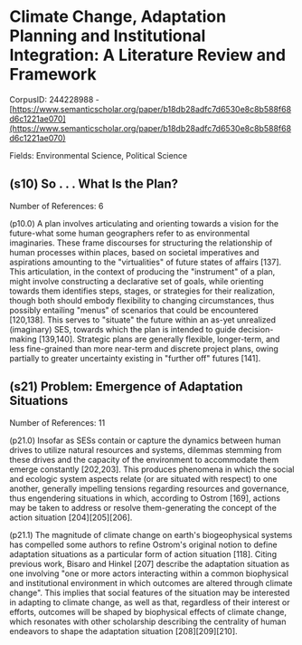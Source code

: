 # Climate Change, Adaptation Planning and Institutional Integration: A Literature Review and Framework

CorpusID: 244228988 - [https://www.semanticscholar.org/paper/b18db28adfc7d6530e8c8b588f68d6c1221ae070](https://www.semanticscholar.org/paper/b18db28adfc7d6530e8c8b588f68d6c1221ae070)

Fields: Environmental Science, Political Science

## (s10) So . . . What Is the Plan?
Number of References: 6

(p10.0) A plan involves articulating and orienting towards a vision for the future-what some human geographers refer to as environmental imaginaries. These frame discourses for structuring the relationship of human processes within places, based on societal imperatives and aspirations amounting to the "virtualities" of future states of affairs [137]. This articulation, in the context of producing the "instrument" of a plan, might involve constructing a declarative set of goals, while orienting towards them identifies steps, stages, or strategies for their realization, though both should embody flexibility to changing circumstances, thus possibly entailing "menus" of scenarios that could be encountered [120,138]. This serves to "situate" the future within an as-yet unrealized (imaginary) SES, towards which the plan is intended to guide decision-making [139,140]. Strategic plans are generally flexible, longer-term, and less fine-grained than more near-term and discrete project plans, owing partially to greater uncertainty existing in "further off" futures [141].
## (s21) Problem: Emergence of Adaptation Situations
Number of References: 11

(p21.0) Insofar as SESs contain or capture the dynamics between human drives to utilize natural resources and systems, dilemmas stemming from these drives and the capacity of the environment to accommodate them emerge constantly [202,203]. This produces phenomena in which the social and ecologic system aspects relate (or are situated with respect) to one another, generally impelling tensions regarding resources and governance, thus engendering situations in which, according to Ostrom [169], actions may be taken to address or resolve them-generating the concept of the action situation [204][205][206].

(p21.1) The magnitude of climate change on earth's biogeophysical systems has compelled some authors to refine Ostrom's original notion to define adaptation situations as a particular form of action situation [118]. Citing previous work, Bisaro and Hinkel [207] describe the adaptation situation as one involving "one or more actors interacting within a common biophysical and institutional environment in which outcomes are altered through climate change". This implies that social features of the situation may be interested in adapting to climate change, as well as that, regardless of their interest or efforts, outcomes will be shaped by biophysical effects of climate change, which resonates with other scholarship describing the centrality of human endeavors to shape the adaptation situation [208][209][210].
